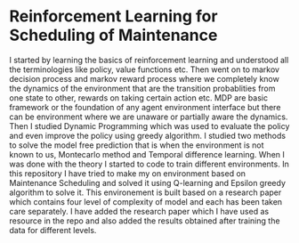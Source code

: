 # Reinforcement Learning for Scheduling of Maintenance
I started by learning the basics of reinforcement learning and understood all the terminologies like policy, value functions etc. Then went on to markov decision process and markov reward process where we completely know the dynamics of the environment that are the transition probablities from one state to other, rewards on taking certain action etc. MDP are basic framework or the foundation of any agent environment interface but there can be environment where we are unaware or partially aware the dynamics. Then I studied Dynamic Programming which was used to evaluate the policy and even improve the policy using greedy algorithm. I studied two methods to solve the model free prediction that is when the environment is not known to us, Montecarlo method and Temporal difference learning. When I was done with the theory I started to code to train different environments. In this repository I have tried to make my on environment based on Maintenance Scheduling and solved it using Q-learning and Epsilon greedy algorithm to solve it. This environement is built based on a research paper which contains four level of complexity of model and each has been taken care separately. I have added the research paper which I have used as resource in the repo and also added the results obtained after training the data for different levels.
